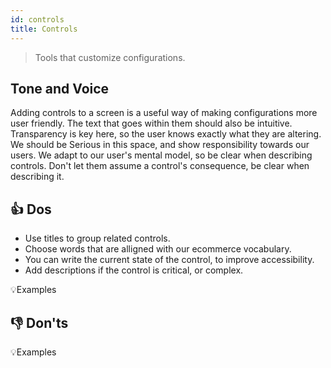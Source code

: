 ```yaml
---
id: controls
title: Controls
---
```


> Tools that customize configurations.  

## Tone and Voice

Adding controls to a screen is a useful way of making configurations more user friendly. The text that goes within them should also be intuitive. Transparency is key here, so the user knows exactly what they are altering. We should be Serious in this space, and show responsibility towards our users. We adapt to our user's mental model, so be clear when describing controls. Don't let them assume a control's consequence, be clear when describing it.  



## 👍 Dos

- Use titles to group related controls.      
- Choose words that are alligned with our ecommerce vocabulary.    
- You can write the current state of the control, to improve accessibility.          
- Add descriptions if the control is critical, or complex.      

💡Examples


## 👎 Don'ts


💡Examples

